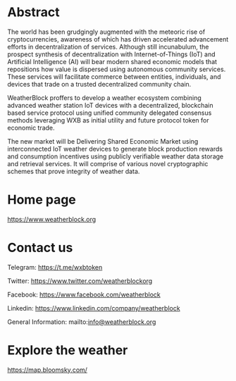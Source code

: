 # Abstract
The world has been grudgingly augmented with the meteoric rise of cryptocurrencies, awareness of which has driven accelerated advancement efforts in decentralization of services. Although still incunabulum, the prospect synthesis of decentralization with Internet-of-Things (IoT) and Artificial Intelligence (AI) will bear modern shared economic models that repositions how value is
dispersed using autonomous community services. These services will facilitate commerce between entities, individuals, and devices that trade on a trusted decentralized community chain. 

WeatherBlock proffers to develop a weather ecosystem combining advanced weather station IoT devices with a decentralized, blockchain based service protocol using unified community
delegated consensus methods leveraging WXB as initial utility and future protocol token for economic trade. 

The new market will be Delivering Shared Economic Market using interconnected IoT weather devices to generate block production rewards and consumption incentives using publicly verifiable weather data storage and retrieval services. It will comprise of various novel cryptographic schemes that prove integrity of weather data.

# Home page
https://www.weatherblock.org

# Contact us
Telegram: https://t.me/wxbtoken

Twitter: https://www.twitter.com/weatherblockorg

Facebook: https://www.facebook.com/weatherblock

Linkedin: https://www.linkedin.com/company/weatherblock

General Information: mailto:info@weatherblock.org
# Explore the weather
https://map.bloomsky.com/


